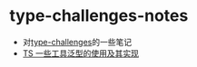 # type-challenges-notes
* 对[type-challenges](https://github.com/type-challenges/type-challenges)的一些笔记
* [TS 一些工具泛型的使用及其实现](https://zhuanlan.zhihu.com/p/40311981)